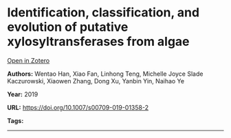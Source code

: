 # Identification, classification, and evolution of putative xylosyltransferases from algae
[Open in Zotero](zotero://select/items/@HanEtAl_2019)

**Authors:** Wentao Han, Xiao Fan, Linhong Teng, Michelle Joyce Slade Kaczurowski, Xiaowen Zhang, Dong Xu, Yanbin Yin, Naihao Ye

**Year:** 2019

**URL:** https://doi.org/10.1007/s00709-019-01358-2

**Tags:**

---